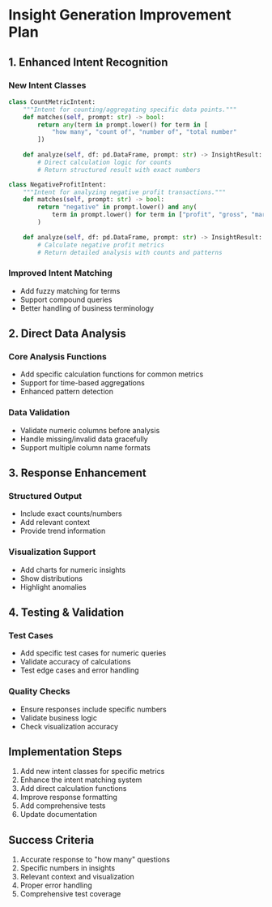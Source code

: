 # Insight Generation Improvement Plan

## 1. Enhanced Intent Recognition

### New Intent Classes
```python
class CountMetricIntent:
    """Intent for counting/aggregating specific data points."""
    def matches(self, prompt: str) -> bool:
        return any(term in prompt.lower() for term in [
            "how many", "count of", "number of", "total number"
        ])
    
    def analyze(self, df: pd.DataFrame, prompt: str) -> InsightResult:
        # Direct calculation logic for counts
        # Return structured result with exact numbers

class NegativeProfitIntent:
    """Intent for analyzing negative profit transactions."""
    def matches(self, prompt: str) -> bool:
        return "negative" in prompt.lower() and any(
            term in prompt.lower() for term in ["profit", "gross", "margin"]
        )
    
    def analyze(self, df: pd.DataFrame, prompt: str) -> InsightResult:
        # Calculate negative profit metrics
        # Return detailed analysis with counts and patterns
```

### Improved Intent Matching
- Add fuzzy matching for terms
- Support compound queries
- Better handling of business terminology

## 2. Direct Data Analysis

### Core Analysis Functions
- Add specific calculation functions for common metrics
- Support for time-based aggregations
- Enhanced pattern detection

### Data Validation
- Validate numeric columns before analysis
- Handle missing/invalid data gracefully
- Support multiple column name formats

## 3. Response Enhancement

### Structured Output
- Include exact counts/numbers
- Add relevant context
- Provide trend information

### Visualization Support
- Add charts for numeric insights
- Show distributions
- Highlight anomalies

## 4. Testing & Validation

### Test Cases
- Add specific test cases for numeric queries
- Validate accuracy of calculations
- Test edge cases and error handling

### Quality Checks
- Ensure responses include specific numbers
- Validate business logic
- Check visualization accuracy

## Implementation Steps

1. Add new intent classes for specific metrics
2. Enhance the intent matching system
3. Add direct calculation functions
4. Improve response formatting
5. Add comprehensive tests
6. Update documentation

## Success Criteria

1. Accurate response to "how many" questions
2. Specific numbers in insights
3. Relevant context and visualization
4. Proper error handling
5. Comprehensive test coverage